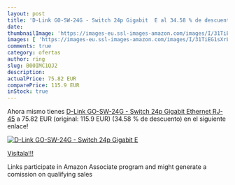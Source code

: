 ```yaml
---
layout: post
title: 'D-Link GO-SW-24G - Switch 24p Gigabit  E al 34.58 % de descuento'
date: 
thumbnailImage: 'https://images-eu.ssl-images-amazon.com/images/I/31TiEG1sXrL._SL200_.jpg'
images: [ 'https://images-eu.ssl-images-amazon.com/images/I/31TiEG1sXrL._SL200_.jpg' ]
comments: true
category: ofertas
author: ring
slug: B00IMC1QJ2
description:
actualPrice: 75.82 EUR
comparePrice: 115.9 EUR
inStock: true
---
```


Ahora mismo tienes [D-Link GO-SW-24G - Switch 24p Gigabit  Ethernet RJ-45](https://www.amazon.es/dp/B00IMC1QJ2/?tag=tolees-21) a 75.82 EUR (original: 115.9 EUR) (34.58 %  de descuento) en el siguiente enlace!

[![D-Link GO-SW-24G - Switch 24p Gigabit  E](https://images-eu.ssl-images-amazon.com/images/I/31TiEG1sXrL._SL200_.jpg)](https://www.amazon.es/dp/B00IMC1QJ2/?tag=tolees-21)

[Visítala!!!](https://www.amazon.es/dp/B00IMC1QJ2/?tag=tolees-21)

Links participate in Amazon Associate program and might generate a comission on qualifying sales
